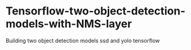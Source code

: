 # Tensorflow-two-object-detection-models-with-NMS-layer
Building two object detection models ssd and yolo tensorflow
